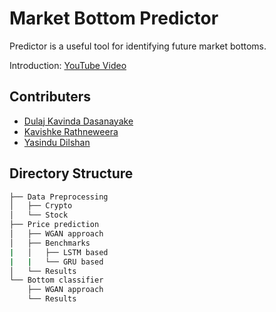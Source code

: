 # Market Bottom Predictor

Predictor is a useful tool for identifying future market bottoms.

Introduction: [YouTube Video](https://youtu.be/sZjwhfJUSSc?si=BvK4vI2XG8XSTf6C)

## Contributers

- [Dulaj Kavinda Dasanayake](https://www.linkedin.com/in/dulaj-kavinda-dasanayake/)
- [Kavishke Rathneweera](https://www.linkedin.com/in/kavishka-rathnaweera/)
- [Yasindu Dilshan](https://www.linkedin.com/in/yasindu-dilshan/)

## Directory Structure

```bash
├── Data Preprocessing
│   ├── Crypto
│   └── Stock
├── Price prediction
│   ├── WGAN approach
│   ├── Benchmarks
|   │   ├── LSTM based
|   |   └── GRU based
│   └── Results
└── Bottom classifier
    ├── WGAN approach
    └── Results

```
